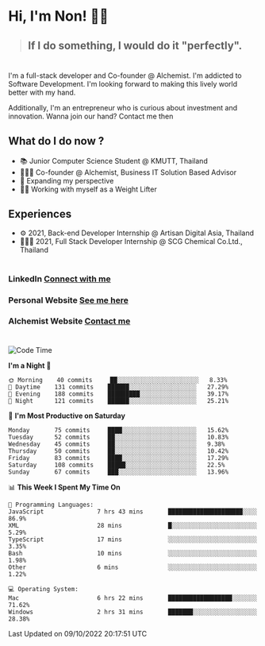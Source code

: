 # Hi, I'm Non! 🖐🏻

> ## If I do something, I would do it "perfectly".

#

I'm a full-stack developer and Co-founder @ Alchemist. I'm addicted to Software Development. I'm looking forward to making this lively world better with my hand.

Additionally, I'm an entrepreneur who is curious about investment and innovation. Wanna join our hand? Contact me then

## What do I do now ?

- 📚 Junior Computer Science Student @ KMUTT, Thailand
- 🧑🏻‍💻 Co-founder @ Alchemist, Business IT Solution Based Advisor
- 🌈 Expanding my perspective
- 🏋🏻 Working with myself as a Weight Lifter

## Experiences

- ⚙️ 2021, Back-end Developer Internship @ Artisan Digital Asia, Thailand
- 🧑🏻‍💻 2021, Full Stack Developer Internship @ SCG Chemical Co.Ltd., Thailand

#

### LinkedIn [Connect with me](https://www.linkedin.com/in/non-nontra/)

### Personal Website [See me here](https://nonnontra.com/)

### Alchemist Website [Contact me](https://alchemist-softwarehouse.co/)

#

<!--START_SECTION:waka-->
![Code Time](http://img.shields.io/badge/Code%20Time-2%2C066%20hrs%2020%20mins-blue)

**I'm a Night 🦉** 

```text
🌞 Morning    40 commits     ██░░░░░░░░░░░░░░░░░░░░░░░   8.33% 
🌆 Daytime    131 commits    ██████░░░░░░░░░░░░░░░░░░░   27.29% 
🌃 Evening    188 commits    █████████░░░░░░░░░░░░░░░░   39.17% 
🌙 Night      121 commits    ██████░░░░░░░░░░░░░░░░░░░   25.21%

```
📅 **I'm Most Productive on Saturday** 

```text
Monday       75 commits     ████░░░░░░░░░░░░░░░░░░░░░   15.62% 
Tuesday      52 commits     ██░░░░░░░░░░░░░░░░░░░░░░░   10.83% 
Wednesday    45 commits     ██░░░░░░░░░░░░░░░░░░░░░░░   9.38% 
Thursday     50 commits     ██░░░░░░░░░░░░░░░░░░░░░░░   10.42% 
Friday       83 commits     ████░░░░░░░░░░░░░░░░░░░░░   17.29% 
Saturday     108 commits    █████░░░░░░░░░░░░░░░░░░░░   22.5% 
Sunday       67 commits     ███░░░░░░░░░░░░░░░░░░░░░░   13.96%

```


📊 **This Week I Spent My Time On** 

```text
💬 Programming Languages: 
JavaScript               7 hrs 43 mins       █████████████████████░░░░   86.9% 
XML                      28 mins             █░░░░░░░░░░░░░░░░░░░░░░░░   5.29% 
TypeScript               17 mins             ░░░░░░░░░░░░░░░░░░░░░░░░░   3.35% 
Bash                     10 mins             ░░░░░░░░░░░░░░░░░░░░░░░░░   1.98% 
Other                    6 mins              ░░░░░░░░░░░░░░░░░░░░░░░░░   1.22%

💻 Operating System: 
Mac                      6 hrs 22 mins       ██████████████████░░░░░░░   71.62% 
Windows                  2 hrs 31 mins       ███████░░░░░░░░░░░░░░░░░░   28.38%

```


 Last Updated on 09/10/2022 20:17:51 UTC
<!--END_SECTION:waka-->
